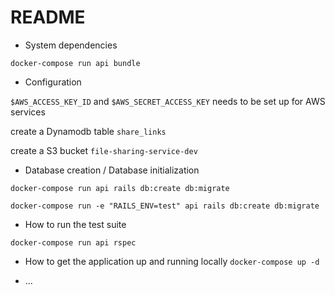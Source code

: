 # README

* System dependencies

`docker-compose run api bundle`

* Configuration

`$AWS_ACCESS_KEY_ID` and `$AWS_SECRET_ACCESS_KEY` needs to be set up for AWS services

create a Dynamodb table `share_links`

create a S3 bucket `file-sharing-service-dev`

* Database creation / Database initialization

`docker-compose run api rails db:create db:migrate`

`docker-compose run -e "RAILS_ENV=test" api rails db:create db:migrate`

* How to run the test suite

`docker-compose run api rspec`

* How to get the application up and running locally
`docker-compose up -d`

* ...
